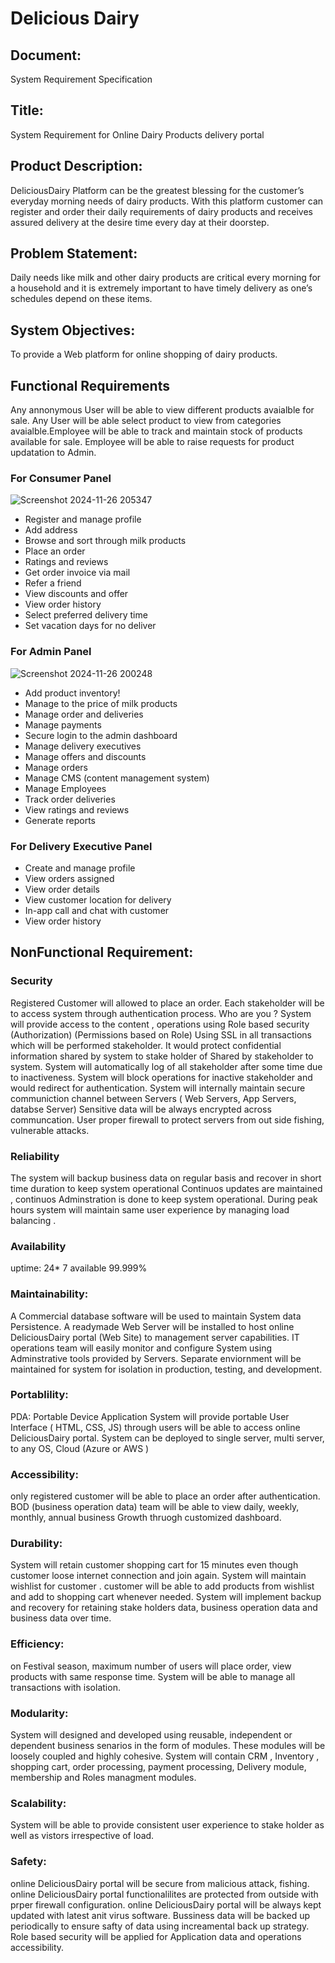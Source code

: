 # Delicious Dairy
## Document:
System Requirement Specification

## Title:
System Requirement for Online Dairy Products delivery portal

## Product Description:
DeliciousDairy Platform can be the greatest blessing for the customer’s everyday morning needs of dairy products. With this platform customer can register and order their daily requirements of dairy products and receives assured delivery at the desire time every day at their doorstep.

## Problem Statement:
Daily needs like milk and other dairy products are critical every morning for a household and it is extremely important to have timely delivery as one’s schedules depend on these items. 

## System Objectives:
To provide a Web platform for online shopping of dairy products. 


## Functional Requirements

Any annonymous User will be able to view different products avaialble for sale. Any User will be able select product to view from categories avaialble.Employee will be able to track and maintain stock of products available for sale. Employee will be able to raise requests for product updatation to Admin.

### For Consumer Panel
![Screenshot 2024-11-26 205347](https://github.com/user-attachments/assets/abc6c3ca-5a7a-43a4-91ae-8834db7788f9)

- Register and manage profile
- Add address
- Browse and sort through milk products
- Place an order
- Ratings and reviews
- Get order invoice via mail
- Refer a friend
- View discounts and offer
- View order history
- Select preferred delivery time
- Set vacation days for no deliver

### For Admin Panel
![Screenshot 2024-11-26 200248](https://github.com/user-attachments/assets/b8338a49-1e28-43cf-82b8-022ba2656184)

- Add product inventory!
- Manage to the price of milk products
- Manage order and deliveries
- Manage payments
- Secure login to the admin dashboard
- Manage delivery executives
- Manage offers and discounts
- Manage orders
- Manage CMS (content management system)
- Manage Employees
- Track order deliveries
- View ratings and reviews
- Generate reports

### For Delivery Executive Panel
- Create and manage profile
- View orders assigned
- View order details
- View customer location for delivery
- In-app call and chat with customer
- View order history

## NonFunctional Requirement:
### Security
Registered Customer will allowed to place an order. Each stakeholder will be to access system through authentication process. Who are you ? System will provide access to the content , operations using Role based security (Authorization) (Permissions based on Role) Using SSL in all transactions which will be performed stakeholder. It would protect confidential information shared by system to stake holder of Shared by stakeholder to system. System will automatically log of all stakeholder after some time due to inactiveness. System will block operations for inactive stakeholder and would redirect for authentication. System will internally maintain secure communiction channel between Servers ( Web Servers, App Servers, databse Server) Sensitive data will be always encrypted across communcation. User proper firewall to protect servers from out side fishing, vulnerable attacks.

### Reliability
The system will backup business data on regular basis and recover in short time duration to keep system operational Continuos updates are maintained , continuos Adminstration is done to keep system operational. During peak hours system will maintain same user experience by managing load balancing .

### Availability
uptime: 24* 7 available 99.999%

### Maintainability:
A Commercial database software will be used to maintain System data Persistence. A readymade Web Server will be installed to host online DeliciousDairy portal (Web Site) to management server capabilities. IT operations team will easily monitor and configure System using Adminstrative tools provided by Servers. Separate enviornment will be maintained for system for isolation in production, testing, and development.

### Portablility:
PDA: Portable Device Application System will provide portable User Interface ( HTML, CSS, JS) through users will be able to access online DeliciousDairy portal. System can be deployed to single server, multi server, to any OS, Cloud (Azure or AWS )

### Accessibility:
only registered customer will be able to place an order after authentication. BOD (business operation data) team will be able to view daily, weekly, monthly, annual business Growth thruogh customized dashboard.

### Durability:
System will retain customer shopping cart for 15 minutes even though customer loose internet connection and join again. System will maintain wishlist for customer . customer will be able to add products from wishlist and add to shopping cart whenever needed. System will implement backup and recovery for retaining stake holders data, business operation data and business data over time.

### Efficiency:
on Festival season, maximum number of users will place order, view products with same response time. System will be able to manage all transactions with isolation.

### Modularity:
System will designed and developed using reusable, independent or dependent business senarios in the form of modules. These modules will be loosely coupled and highly cohesive. System will contain CRM , Inventory , shopping cart, order processing, payment processing, Delivery module, membership and Roles managment modules.

### Scalability:
System will be able to provide consistent user experience to stake holder as well as vistors irrespective of load.

### Safety:
online DeliciousDairy portal will be secure from malicious attack, fishing. online DeliciousDairy portal functionalilites are protected from outside with prper firewall configuration. online DeliciousDairy portal will be always kept updated with latest anit virus software. Bussiness data will be backed up periodically to ensure safty of data using increamental back up strategy. Role based security will be applied for Application data and operations accessibility.



















